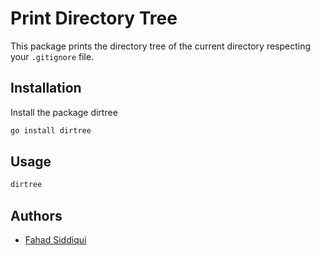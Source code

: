 # Print Directory Tree

This package prints the directory tree of the current directory respecting your `.gitignore` file.

## Installation

Install the package dirtree

```bash
go install dirtree
```

## Usage

```bash
dirtree
```

## Authors

- [Fahad Siddiqui](https://github.com/fahadsiddiqui)
